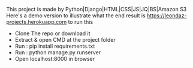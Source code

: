 This project is made by Python|Django|HTML|CSS|JS|JQ|BS|Amazon S3
Here's a demo version to illustrate what the end result is https://leondaz-projects.herokuapp.com
to run this
* Clone The repo or download it
* Extract & open CMD at the project folder
* Run : pip install requirements.txt
* Run : python manage.py runserver
* Open localhost:8000 in browser
